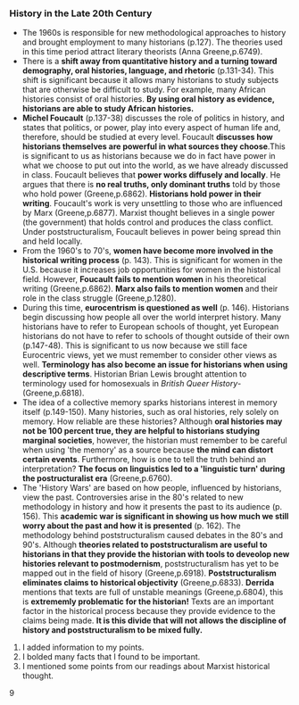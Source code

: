 ### History in the Late 20th Century
- The 1960s is responsible for new methodological approaches to history and brought employment to many historians (p.127). The theories used in this time period attract literary theorists (Anna Greene,p.6749).
- There is a **shift away from quantitative history and a turning toward demography, oral histories, language, and rhetoric** (p.131-34). This shift is significant because it allows many historians to study subjects that are otherwise be difficult to study. For example, many African histories consist of oral histories. **By using oral history as evidence, historians are able to study African histories.**
- **Michel Foucault** (p.137-38) discusses the role of politics in history, and states that politics, or power, play into every aspect of human life and, therefore, should be studied at every level. Foucault **discusses how historians themselves are powerful in what sources they choose**.This is significant to us as historians because we do in fact have power in what we choose to put out into the world, as we have already discussed in class. Foucault believes that **power works diffusely and locally**. He argues that there is **no real truths, only dominant truths** told by those who hold power (Greene,p.6862). **Historians hold power in their writing**. Foucault's work is very unsettling to those who are influenced by Marx (Greene,p.6877). Marxist thought believes in a single power (the government) that holds control and produces the class conflict. Under poststructuralism, Foucault believes in power being spread thin and held locally.
- From the 1960's to 70's, **women have become more involved in the historical writing process** (p. 143). This is significant for women in the U.S. because it increases job opportunities for women in the historical field. However, **Foucault fails to mention women** in his theoretical writing (Greene,p.6862). **Marx also fails to mention women** and their role in the class struggle (Greene,p.1280).
- During this time, **eurocentrism is questioned as well** (p. 146). Historians begin discussing how people all over the world interpret history. Many historians have to refer to European schools of thought, yet European historians do not have to refer to schools of thought outside of their own (p.147-48). This is significant to us now because we still face Eurocentric views, yet we must remember to consider other views as well. **Terminology has also become an issue for historians when using descriptive terms**. Historian Brian Lewis brought attention to terminology used for homosexuals in *British Queer History*- (Greene,p.6818).
- The idea of a collective memory sparks historians interest in memory itself (p.149-150). Many histories, such as oral histories, rely solely on memory. How reliable are these histories? Although **oral histories may not be 100 percent true, they are helpful to historians studying marginal societies**, however, the historian must remember to be careful when using 'the memory' as a source because **the mind can distort certain events**. Furthermore, how is one to tell the truth behind an interpretation? **The focus on linguistics led to a 'linguistic turn' during the postructuralist era** (Greene,p.6760).
- The 'History Wars' are based on how people, influenced by historians, view the past. Controversies arise in the 80's related to new methodology in history and how it presents the past to its audience (p. 156). This **academic war is significant in showing us how much we still worry about the past and how it is presented** (p. 162). The methodology behind poststructuralism caused debates in the 80's and 90's. Although **theories related to poststructuralism are useful to historians in that they provide the historian with tools to deveolop new histories relevant to postmodernism**, poststructuralism has yet to be mapped out in the field of hisory (Greene,p.6918).
**Poststructuralism eliminates claims to historical objectivity** (Greene,p.6833). **Derrida** mentions that texts are full of unstable meanings (Greene,p.6804), this is **extrememly problematic for the historian!** Texts are an important factor in the historical process because they provide evidence to the claims being made. **It is this divide that will not allows the discipline of history and poststructuralism to be mixed fully.**
1. I added information to my points.
2. I bolded many facts that I found to be important. 
3. I mentioned some points from our readings about Marxist historical thought. 

9
